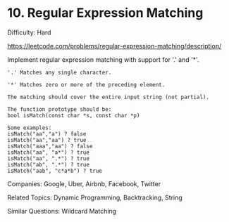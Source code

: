 # 10. Regular Expression Matching

Difficulty: Hard

https://leetcode.com/problems/regular-expression-matching/description/

Implement regular expression matching with support for '.' and '*'.

```
'.' Matches any single character.

'*' Matches zero or more of the preceding element.

The matching should cover the entire input string (not partial).

The function prototype should be:
bool isMatch(const char *s, const char *p)

Some examples:
isMatch("aa","a") ? false
isMatch("aa","aa") ? true
isMatch("aaa","aa") ? false
isMatch("aa", "a*") ? true
isMatch("aa", ".*") ? true
isMatch("ab", ".*") ? true
isMatch("aab", "c*a*b") ? true
```

Companies: Google, Uber, Airbnb, Facebook, Twitter

Related Topics: Dynamic Programming, Backtracking, String

Similar Questions: Wildcard Matching
